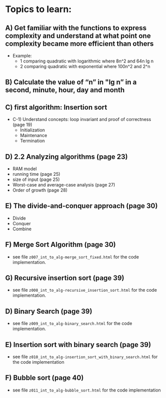# Topics to learn:

## A) Get familiar with the functions to express complexity and understand at what point one complexity became more efficient than others
* Example: 
	* 1 comparing quadratic with logarithmic where 8n^2 and 64n lg n
	* 2 comparing quadratic with exponential where 100n^2 and 2^n

## B) Calculate the value of “n” in "lg n” in a second, minute, hour, day and month

## C) first algorithm: Insertion sort
* C-1) Understand concepts: loop invariant and proof of correctness (page 19)
	* Initialization
	* Maintenance 
	* Termination

## D) 2.2 Analyzing algorithms (page 23)
* RAM model
* running time (page 25)
* size of input (page 25)
* Worst-case and average-case analysis (page 27)
* Order of growth (page 28)

## E) The divide-and-conquer approach (page 30)
* Divide
* Conquer
* Combine

## F) Merge Sort Algorithm (page 30)
* see file `z007_int_to_alg-merge_sort_fixed.html` for the code implementation.

## G) Recursive insertion sort (page 39)
* see file `z008_int_to_alg-recursive_insertion_sort.html` for the code implementation.

## D) Binary Search (page 39)
* see file `z009_int_to_alg-binary_search.html` for the code implementation.

## E) Insertion sort with binary search (page 39)
* see file `z010_int_to_alg-insertion_sort_with_binary_search.html` for the code implementation

## F) Bubble sort (page 40)
* see file `z011_int_to_alg-bubble_sort.html` for the code implementation

